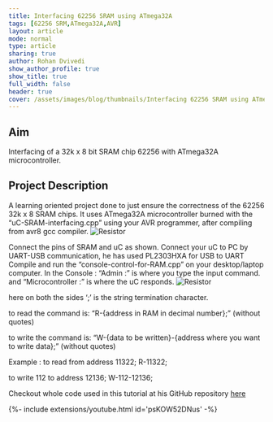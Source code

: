 ```yaml
---
title: Interfacing 62256 SRAM using ATmega32A
tags: [62256 SRM,ATmega32A,AVR]
layout: article
mode: normal
type: article
sharing: true
author: Rohan Dvivedi
show_author_profile: true
show_title: true
full_width: false
header: true
cover: /assets/images/blog/thumbnails/Interfacing 62256 SRAM using ATmega32A.png
---
```

## Aim
Interfacing of a 32k x 8 bit SRAM chip 62256 with ATmega32A microcontroller.
<!--more-->

## Project Description
A learning oriented project done to just ensure the correctness of the 62256 32k x 8 SRAM chips. It uses ATmega32A microcontroller burned with the “uC-SRAM-interfacing.cpp” using your AVR programmer, after compiling from avr8 gcc compiler.
<img src="{{site.baseurl}}/assets/images/blog/thumbnails/Interfacing 62256 SRAM using ATmega32A.png" alt="Resistor" width=auto height=auto>

Connect the pins of SRAM and uC as shown. Connect your uC to PC by UART-USB communication, he has used PL2303HXA for USB to UART Compile and run the “console-control-for-RAM.cpp” on your desktop/laptop computer. In the Console : “Admin :” is where you type the input command. and “Microcontroller :” is where the uC responds.
<img src="{{site.baseurl}}/assets/images/blog/Interfacing-SRAM/1.png" alt="Resistor" width=auto height=auto>

here on both the sides ‘;’ is the string termination character.

to read the command is: “R-{address in RAM in decimal number};” (without quotes)

to write the command is: “W-{data to be written}-{address where you want to write data};” (without quotes)

Example : to read from address 11322; R-11322;

to write 112 to address 12136; W-112-12136;

Checkout whole code used in this tutorial at his GitHub repository [here](https://github.com/RohanVDvivedi/Interfacing-62256-32Kx8bit-SRAM-using-ATmega32A)


<div>{%- include extensions/youtube.html id='psKOW52DNus' -%}</div>


